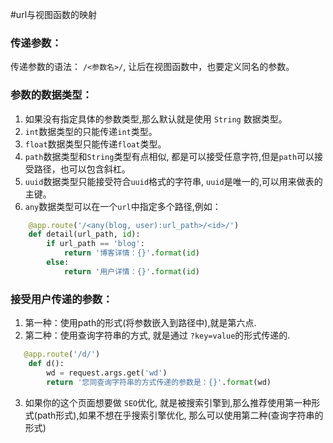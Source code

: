 #url与视图函数的映射

### 传递参数：
传递参数的语法： `/<参数名>/`, 让后在视图函数中，也要定义同名的参数。

### 参数的数据类型：
1. 如果没有指定具体的参数类型,那么默认就是使用 `String` 数据类型。  
2. `int`数据类型的只能传递`int`类型。  
3. `float`数据类型只能传递`float`类型。  
4. `path`数据类型和`String`类型有点相似, 都是可以接受任意字符,但是`path`可以接受路径，也可以包含斜杠。  
5. `uuid`数据类型只能接受符合`uuid`格式的字符串, `uuid`是唯一的,可以用来做表的主键。  
6. `any`数据类型可以在一个`url`中指定多个路径,例如：  
```python
    @app.route('/<any(blog, user):url_path>/<id>/')
    def detail(url_path, id):
        if url_path == 'blog':
            return '博客详情：{}'.format(id)
        else:
            return '用户详情：{}'.format(id)           
```

### 接受用户传递的参数：  
1. 第一种：使用path的形式(将参数嵌入到路径中),就是第六点.  
2. 第二种：使用查询字符串的方式, 就是通过 `?key=value`的形式传递的.
```python
   @app.route('/d/')
    def d():
        wd = request.args.get('wd')
        return '您同查询字符串的方式传递的参数是：{}'.format(wd)
```  
3. 如果你的这个页面想要做 `SEO`优化, 就是被搜索引擎到,那么推荐使用第一种形式(path形式),如果不想在乎搜索引擎优化, 那么可以使用第二种(查询字符串的形式) 












